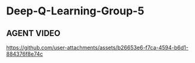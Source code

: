 # Deep-Q-Learning-Group-5

## AGENT VIDEO

https://github.com/user-attachments/assets/b26653e6-f7ca-4594-b6d1-884376f8e74c

